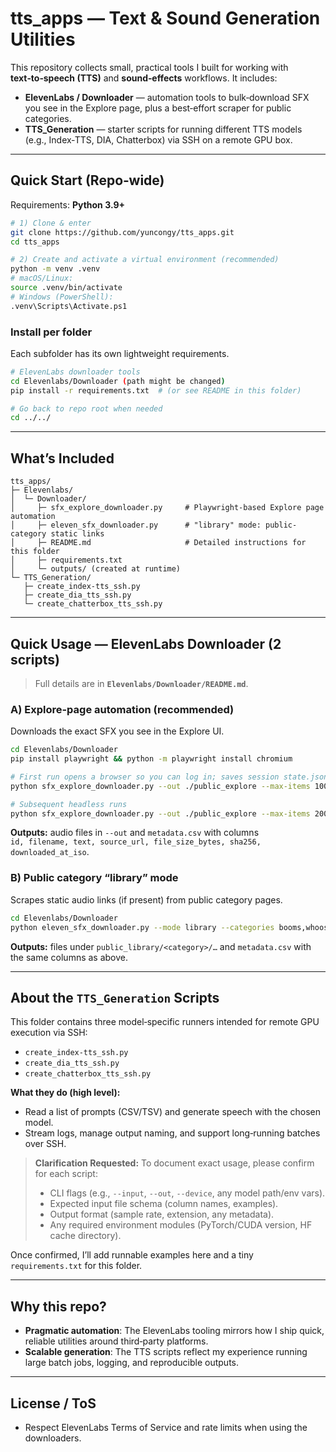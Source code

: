 
# tts_apps — Text & Sound Generation Utilities

This repository collects small, practical tools I built for working with **text‑to‑speech (TTS)** and **sound‑effects** workflows. It includes:
- **ElevenLabs / Downloader** — automation tools to bulk‑download SFX you see in the Explore page, plus a best‑effort scraper for public categories.
- **TTS_Generation** — starter scripts for running different TTS models (e.g., Index‑TTS, DIA, Chatterbox) via SSH on a remote GPU box.

---

## Quick Start (Repo‑wide)

Requirements: **Python 3.9+** 

```bash
# 1) Clone & enter
git clone https://github.com/yuncongy/tts_apps.git
cd tts_apps

# 2) Create and activate a virtual environment (recommended)
python -m venv .venv
# macOS/Linux:
source .venv/bin/activate
# Windows (PowerShell):
.venv\Scripts\Activate.ps1
```

### Install per folder
Each subfolder has its own lightweight requirements.

```bash
# ElevenLabs downloader tools
cd Elevenlabs/Downloader (path might be changed)
pip install -r requirements.txt  # (or see README in this folder)

# Go back to repo root when needed
cd ../../
```

---

## What’s Included

```
tts_apps/
├─ Elevenlabs/
│  └─ Downloader/
│     ├─ sfx_explore_downloader.py     # Playwright-based Explore page automation
│     ├─ eleven_sfx_downloader.py      # "library" mode: public-category static links
│     ├─ README.md                     # Detailed instructions for this folder
│     ├─ requirements.txt
│     └─ outputs/ (created at runtime)
└─ TTS_Generation/
   ├─ create_index-tts_ssh.py
   ├─ create_dia_tts_ssh.py
   └─ create_chatterbox_tts_ssh.py
```

---

## Quick Usage — ElevenLabs Downloader (2 scripts)

> Full details are in **`Elevenlabs/Downloader/README.md`**. 

### A) Explore-page automation (recommended)
Downloads the exact SFX you see in the Explore UI.

```bash
cd Elevenlabs/Downloader
pip install playwright && python -m playwright install chromium

# First run opens a browser so you can log in; saves session state.json
python sfx_explore_downloader.py --out ./public_explore --max-items 100

# Subsequent headless runs
python sfx_explore_downloader.py --out ./public_explore --max-items 200 --headless
```

**Outputs:** audio files in `--out` and `metadata.csv` with columns  
`id, filename, text, source_url, file_size_bytes, sha256, downloaded_at_iso`.

### B) Public category “library” mode
Scrapes static audio links (if present) from public category pages.

```bash
cd Elevenlabs/Downloader
python eleven_sfx_downloader.py --mode library --categories booms,whooshes,bass --max-per-cat 150 --out ./public_library
```

**Outputs:** files under `public_library/<category>/…` and `metadata.csv` with the same columns as above.

---

## About the `TTS_Generation` Scripts

This folder contains three model‑specific runners intended for remote GPU execution via SSH:

- `create_index-tts_ssh.py`
- `create_dia_tts_ssh.py`
- `create_chatterbox_tts_ssh.py`

**What they do (high level):**
- Read a list of prompts (CSV/TSV) and generate speech with the chosen model.
- Stream logs, manage output naming, and support long‑running batches over SSH.

> **Clarification Requested:** To document exact usage, please confirm for each script:
> - CLI flags (e.g., `--input`, `--out`, `--device`, any model path/env vars).
> - Expected input file schema (column names, examples).
> - Output format (sample rate, extension, any metadata).
> - Any required environment modules (PyTorch/CUDA version, HF cache directory).

Once confirmed, I’ll add runnable examples here and a tiny `requirements.txt` for this folder.

---

## Why this repo?

- **Pragmatic automation**: The ElevenLabs tooling mirrors how I ship quick, reliable utilities around third‑party platforms.
- **Scalable generation**: The TTS scripts reflect my experience running large batch jobs, logging, and reproducible outputs.

---

## License / ToS

- Respect ElevenLabs Terms of Service and rate limits when using the downloaders.

